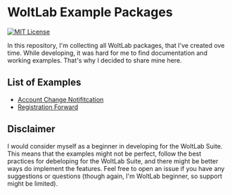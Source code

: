# WoltLab Example Packages
[![MIT License](https://img.shields.io/badge/License-MIT-blue.svg)](https://github.com/fbeuster/woltlab-packages/blob/master/LICENSE)

In this repository, I'm collecting all WoltLab packages, that I've created ove time. While developing, it was hard for me to find documentation and working examples. That's why I decided to share mine here.

## List of Examples
- [Account Change Notifitcation](account_change_notification)
- [Registration Forward](registration_forward)

## Disclaimer
I would consider myself as a beginner in developing for the WoltLab Suite. This means that the examples might not be perfect, follow the best practices for debeloping for the WoltLab Suite, and there might be better ways do implement the features. Feel free to open an issue if you have any suggestions or questions (though again, I'm WoltLab beginner, so support might be limited).
